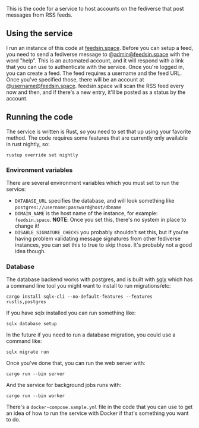 This is the code for a service to host accounts on the fediverse that
post messages from RSS feeds.


## Using the service

I run an instance of this code at
[feedsin.space](feedsin.space). Before you can setup a feed, you need
to send a fediverse message to @admin@feedsin.space with the word
"help". This is an automated account, and it will respond with a link
that you can use to authenticate with the service. Once you're logged
in, you can create a feed. The feed requires a username and the feed
URL. Once you've specified those, there will be an account at
@username@feedsin.space. feedsin.space will scan the RSS feed every
now and then, and if there's a new entry, it'll be posted as a status
by the account.

## Running the code

The service is written is Rust, so you need to set that up using your
favorite method. The code requires some features that are currently
only available in rust nightly, so:

```
rustup override set nightly
```

### Environment variables

There are several environment variables which you must set to run the service:


* `DATABASE_URL` specifies the database, and will look something like
  `postgres://username:password@host/dbname`
* `DOMAIN_NAME` is the host name of the instance, for example:
  `feedsin.space`. **NOTE**: Once you set this, there's no system in
  place to change it!
* `DISABLE_SIGNATURE_CHECKS` you probably shouldn't set this, but if
  you're having problem validating message signatures from other
  fediverse instances, you can set this to true to skip those. It's
  probably not a good idea though.


### Database

The database backend works with postgres, and is built with
[sqlx](https://github.com/launchbadge/sqlx) which has a command line
tool you might want to install to run migrations/etc:

```
cargo install sqlx-cli --no-default-features --features rustls,postgres
```

If you have sqlx installed you can run something like:

```
sqlx database setup
```

In the future if you need to run a database migration, you could use a command like:

```
sqlx migrate run
```


Once you've done that, you can run the web server with:

```
cargo run --bin server
```


And the service for background jobs runs with:
```
cargo run --bin worker
```

There's a `docker-compose.sample.yml` file in the code that you can
use to get an idea of how to run the service with Docker if that's
something you want to do.

